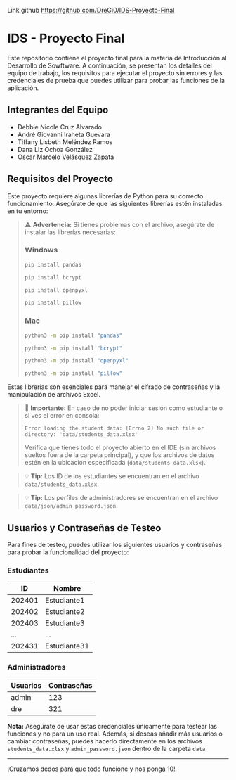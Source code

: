 Link github https://github.com/DreGi0/IDS-Proyecto-Final
# IDS - Proyecto Final

Este repositorio contiene el proyecto final para la materia de Introducción al Desarrollo de Sowftware. A continuación, se presentan los detalles del equipo de trabajo, los requisitos para ejecutar el proyecto sin errores y las credenciales de prueba que puedes utilizar para probar las funciones de la aplicación.

## Integrantes del Equipo

- Debbie Nicole Cruz Alvarado
- André Giovanni Iraheta Guevara
- Tiffany Lisbeth Meléndez Ramos
- Dana Liz Ochoa González
- Oscar Marcelo Velásquez Zapata

## Requisitos del Proyecto

Este proyecto requiere algunas librerías de Python para su correcto funcionamiento. Asegúrate de que las siguientes librerías estén instaladas en tu entorno:

> ⚠️ **Advertencia:** Si tienes problemas con el archivo, asegúrate de instalar las librerías necesarias:
>
> ### Windows
> ```bash
> pip install pandas
> ```
> ```bash
> pip install bcrypt
> ```
> ```bash
> pip install openpyxl
> ```
> ```bash
> pip install pillow 
> ```
> 
> ### Mac                                                          
> ```bash
> python3 -m pip install "pandas"
> ```
> ```bash
> python3 -m pip install "bcrypt"
> ```
> ```bash
> python3 -m pip install "openpyxl"
> ```
> ```bash
> python3 -m pip install "pillow"  
> ```

Estas librerías son esenciales para manejar el cifrado de contraseñas y la manipulación de archivos Excel.

> 🔴 **Importante:** En caso de no poder iniciar sesión como estudiante o si ves el error en consola:
> ```
> Error loading the student data: [Errno 2] No such file or directory: 'data/students_data.xlsx'
> ```
> Verifica que tienes todo el proyecto abierto en el IDE (sin archivos sueltos fuera de la carpeta principal), y que los archivos de datos estén en la ubicación especificada (`data/students_data.xlsx`).

> 💡 **Tip:** Los ID de los estudiantes se encuentran en el archivo `data/students_data.xlsx`.

> 💡 **Tip:** Los perfiles de administradores se encuentran en el archivo `data/json/admin_password.json`.

## Usuarios y Contraseñas de Testeo

Para fines de testeo, puedes utilizar los siguientes usuarios y contraseñas para probar la funcionalidad del proyecto:

### Estudiantes
| **ID** |  **Nombre**  |
| ------ | ------------ |
| 202401 | Estudiante1  |
| 202402 | Estudiante2  |
| 202403 | Estudiante3  |
|   ...  |     ...      |
| 202431 | Estudiante31 |

### Administradores
| **Usuarios** | **Contraseñas** |
| ------------ | --------------- |
| admin        | 123             |
| dre          | 321             |

**Nota:** Asegúrate de usar estas credenciales únicamente para testear las funciones y no para un uso real. Además, si deseas añadir más usuarios o cambiar contraseñas, puedes hacerlo directamente en los archivos `students_data.xlsx` y `admin_password.json` dentro de la carpeta `data`.

---

¡Cruzamos dedos para que todo funcione y nos ponga 10!
